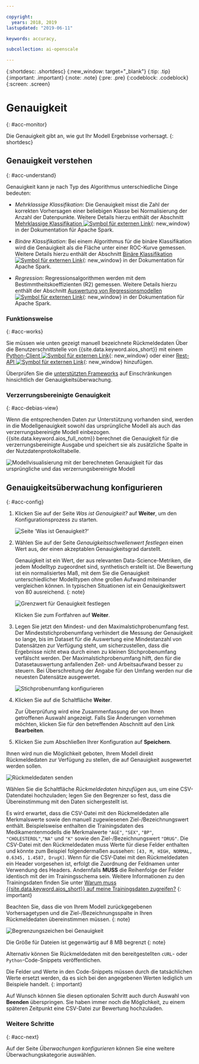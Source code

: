 ```yaml
---

copyright:
  years: 2018, 2019
lastupdated: "2019-06-11"

keywords: accuracy, 

subcollection: ai-openscale

---
```


{:shortdesc: .shortdesc}
{:new_window: target="_blank"}
{:tip: .tip}
{:important: .important}
{:note: .note}
{:pre: .pre}
{:codeblock: .codeblock}
{:screen: .screen}

# Genauigkeit
{: #acc-monitor}

Die Genauigkeit gibt an, wie gut Ihr Modell Ergebnisse vorhersagt.
{: shortdesc}

## Genauigkeit verstehen
{: #acc-understand}

Genauigkeit kann je nach Typ des Algorithmus unterschiedliche Dinge bedeuten:

- *Mehrklassige Klassifikation*: Die Genauigkeit misst die Zahl der korrekten Vorhersagen einer beliebigen Klasse bei Normalisierung der Anzahl der Datenpunkte. Weitere Details hierzu enthält der Abschnitt [Mehrklassige Klassifikation ![Symbol für externen Link](../../icons/launch-glyph.svg "Symbol für externen Link")](https://spark.apache.org/docs/2.1.0/mllib-evaluation-metrics.html#multiclass-classification){: new_window} in der Dokumentation für Apache Spark.

- *Binäre Klassifikation*: Bei einem Algorithmus für die binäre Klassifikation wird die Genauigkeit als die Fläche unter einer ROC-Kurve gemessen. Weitere Details hierzu enthält der Abschnitt [Binäre Klassifikation ![Symbol für externen Link](../../icons/launch-glyph.svg "Symbol für externen Link")](https://spark.apache.org/docs/2.1.0/mllib-evaluation-metrics.html#binary-classification){: new_window} in der Dokumentation für Apache Spark.

- *Regression*: Regressionsalgorithmen werden mit dem Bestimmtheitskoeffizienten (R2) gemessen. Weitere Details hierzu enthält der Abschnitt [Auswertung von Regressionsmodellen ![Symbol für externen Link](../../icons/launch-glyph.svg "Symbol für externen Link")](https://spark.apache.org/docs/2.1.0/mllib-evaluation-metrics.html#regression-model-evaluation){: new_window} in der Dokumentation für Apache Spark.

### Funktionsweise
{: #acc-works}

Sie müssen wie unten gezeigt manuell bezeichnete Rückmeldedaten Über die Benutzerschnittstelle von {{site.data.keyword.aios_short}} mit einem [Python-Client ![Symbol für externen Link](../../icons/launch-glyph.svg "Symbol für externen Link")](http://ai-openscale-python-client.mybluemix.net/#feedbacklogging){: new_window} oder einer [Rest-API ![Symbol für externen Link](../../icons/launch-glyph.svg "Symbol für externen Link")](https://cloud.ibm.com/apidocs/ai-openscale#post-feedback-payload){: new_window} hinzufügen.

Überprüfen Sie die [unterstützten Frameworks](/docs/services/ai-openscale?topic=ai-openscale-in-ov#in-fram) auf Einschränkungen hinsichtlich der Genauigkeitsüberwachung.

### Verzerrungsbereinigte Genauigkeit
{: #acc-debias-view}

Wenn die entsprechenden Daten zur Unterstützung vorhanden sind, werden in die Modellgenauigkeit sowohl das ursprüngliche Modell als auch das verzerrungsbereinigte Modell einbezogen. {{site.data.keyword.aios_full_notm}} berechnet die Genauigkeit für die verzerrungsbereinigte Ausgabe und speichert sie als zusätzliche Spalte in der Nutzdatenprotokolltabelle.

![Modellvisualisierung mit der berechneten Genauigkeit für das ursprüngliche und das verzerrungsbereinigte Modell](images/debiased-accuracy.png)

## Genauigkeitsüberwachung konfigurieren
{: #acc-config}

1.  Klicken Sie auf der Seite *Was ist Genauigkeit?* auf **Weiter**, um den Konfigurationsprozess zu starten.

    ![Seite 'Was ist Genauigkeit?'](images/accuracy-what-is.png)

1.  Wählen Sie auf der Seite *Genauigkeitsschwellenwert festlegen* einen Wert aus, der einen akzeptablen Genauigkeitsgrad darstellt.

    Genauigkeit ist ein Wert, der aus relevanten Data-Science-Metriken, die jedem Modelltyp zugeordnet sind, synthetisch erstellt ist. Die Bewertung ist ein normalisiertes Maß, mit dem Sie die Genauigkeit unterschiedlicher Modelltypen ohne großen Aufwand miteinander vergleichen können. In typischen Situationen ist ein Genauigkeitswert von 80 ausreichend.
    {: note}

    ![Grenzwert für Genauigkeit festlegen](images/accuracy-set-limit.png)

    Klicken Sie zum Fortfahren auf **Weiter**.

1.  Legen Sie jetzt den Mindest- und den Maximalstichprobenumfang fest. Der Mindeststichprobenumfang verhindert die Messung der Genauigkeit so lange, bis im Dataset für die Auswertung eine Mindestanzahl von Datensätzen zur Verfügung steht, um sicherzustellen, dass die Ergebnisse nicht etwa durch einen zu kleinen Stichprobenumfang verfälscht werden. Der Maximalstichprobenumfang hilft, den für die Datasetauswertung anfallenden Zeit- und Arbeitsaufwand besser zu steuern. Bei Überschreitung der Angabe für den Umfang werden nur die neuesten Datensätze ausgewertet.

     ![Stichprobenumfang konfigurieren](images/accuracy-config-sample.png)

1.  Klicken Sie auf die Schaltfläche **Weiter**.

    Zur Überprüfung wird eine Zusammenfassung der von Ihnen getroffenen Auswahl angezeigt. Falls Sie Änderungen vornehmen möchten, klicken Sie für den betreffenden Abschnitt auf den Link **Bearbeiten**.

1.  Klicken Sie zum Abschließen Ihrer Konfiguration auf **Speichern**.

Ihnen wird nun die Möglichkeit geboten, Ihrem Modell direkt Rückmeldedaten zur Verfügung zu stellen, die auf Genauigkeit ausgewertet werden sollen.

  ![Rückmeldedaten senden](images/accuracy-send-feedback0.png)

Wählen Sie die Schaltfläche *Rückmeldedaten hinzufügen* aus, um eine CSV-Datendatei hochzuladen; legen Sie den Begrenzer so fest, dass die Übereinstimmung mit den Daten sichergestellt ist.

Es wird erwartet, dass die CSV-Datei mit den Rückmeldedaten alle Merkmalswerte sowie den manuell zugewiesenen Ziel-/Bezeichnungswert enthält. Beispielsweise enthalten die Trainingsdaten des Medikamentenmodells die Merkmalwerte `"AGE"`, `"SEX"`, `"BP"`, `"CHOLESTEROL"`,`"NA"` und `"K"` sowie den Ziel-/Bezeichnungswert `"DRUG"`. Die CSV-Datei mit den Rückmeldedaten muss Werte für diese Felder enthalten und könnte zum Beispiel folgendermaßen aussehen: `[43, M, HIGH, NORMAL, 0.6345, 1.4587, DrugX]`. Wenn für die CSV-Datei mit den Rückmeldedaten ein Header vorgesehen ist, erfolgt die Zuordnung der Feldnamen unter Verwendung des Headers. Andernfalls **MUSS** die Reihenfolge der Felder identisch mit der im Trainingsschema sein. Weitere Informationen zu den Trainingsdaten finden Sie unter [Warum muss {{site.data.keyword.aios_short}} auf meine Trainingsdaten zugreifen?](/docs/services/ai-openscale?topic=ai-openscale-trainingdata#trainingdata)
{: important}

Beachten Sie, dass die von Ihrem Modell zurückgegebenen Vorhersagetypen und die Ziel-/Bezeichnungsspalte in Ihren Rückmeldedaten übereinstimmen müssen.
{: note}

  ![Begrenzungszeichen bei Genauigkeit](images/accuracy-delimit.png)

Die Größe für Dateien ist gegenwärtig auf 8 MB begrenzt
{: note}

Alternativ können Sie Rückmeldedaten mit den bereitgestellten `cURL`- oder `Python`-Code-Snippets veröffentlichen.

Die Felder und Werte in den Code-Snippets müssen durch die tatsächlichen Werte ersetzt werden, da es sich bei den angegebenen Werten lediglich um Beispiele handelt.
{: important}

Auf Wunsch können Sie diesen optionalen Schritt auch durch Auswahl von **Beenden** überspringen. Sie haben immer noch die Möglichkeit, zu einem späteren Zeitpunkt eine CSV-Datei zur Bewertung hochzuladen.

### Weitere Schritte
{: #acc-next}

Auf der Seite *Überwachungen konfigurieren* können Sie eine weitere Überwachungskategorie auswählen.
